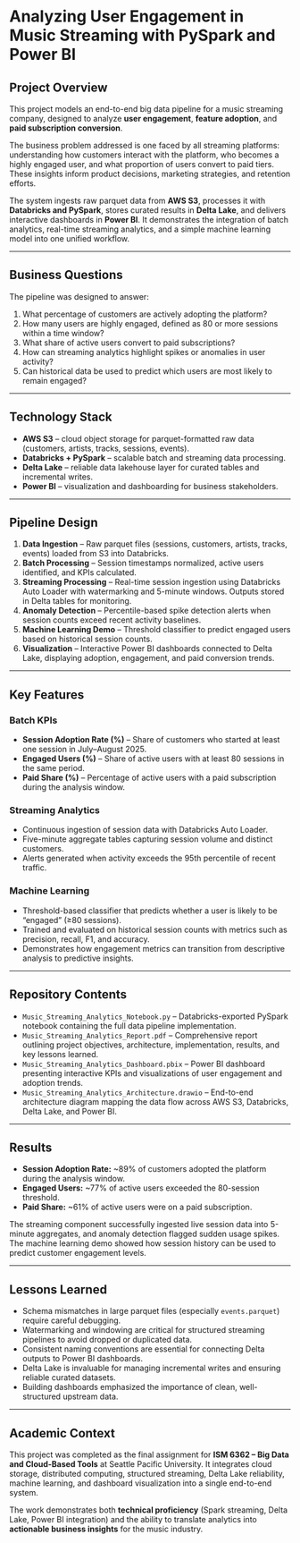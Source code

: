 # Analyzing User Engagement in Music Streaming with PySpark and Power BI

## Project Overview  
This project models an end-to-end big data pipeline for a music streaming company, designed to analyze **user engagement**, **feature adoption**, and **paid subscription conversion**.  

The business problem addressed is one faced by all streaming platforms: understanding how customers interact with the platform, who becomes a highly engaged user, and what proportion of users convert to paid tiers. These insights inform product decisions, marketing strategies, and retention efforts.  

The system ingests raw parquet data from **AWS S3**, processes it with **Databricks and PySpark**, stores curated results in **Delta Lake**, and delivers interactive dashboards in **Power BI**. It demonstrates the integration of batch analytics, real-time streaming analytics, and a simple machine learning model into one unified workflow.  

---

## Business Questions  
The pipeline was designed to answer:  
1. What percentage of customers are actively adopting the platform?  
2. How many users are highly engaged, defined as 80 or more sessions within a time window?  
3. What share of active users convert to paid subscriptions?  
4. How can streaming analytics highlight spikes or anomalies in user activity?  
5. Can historical data be used to predict which users are most likely to remain engaged?  

---

## Technology Stack  
- **AWS S3** – cloud object storage for parquet-formatted raw data (customers, artists, tracks, sessions, events).  
- **Databricks + PySpark** – scalable batch and streaming data processing.  
- **Delta Lake** – reliable data lakehouse layer for curated tables and incremental writes.  
- **Power BI** – visualization and dashboarding for business stakeholders.  

---

## Pipeline Design  
1. **Data Ingestion** – Raw parquet files (sessions, customers, artists, tracks, events) loaded from S3 into Databricks.  
2. **Batch Processing** – Session timestamps normalized, active users identified, and KPIs calculated.  
3. **Streaming Processing** – Real-time session ingestion using Databricks Auto Loader with watermarking and 5-minute windows. Outputs stored in Delta tables for monitoring.  
4. **Anomaly Detection** – Percentile-based spike detection alerts when session counts exceed recent activity baselines.  
5. **Machine Learning Demo** – Threshold classifier to predict engaged users based on historical session counts.  
6. **Visualization** – Interactive Power BI dashboards connected to Delta Lake, displaying adoption, engagement, and paid conversion trends.  

---

## Key Features  

### Batch KPIs  
- **Session Adoption Rate (%)** – Share of customers who started at least one session in July–August 2025.  
- **Engaged Users (%)** – Share of active users with at least 80 sessions in the same period.  
- **Paid Share (%)** – Percentage of active users with a paid subscription during the analysis window.  

### Streaming Analytics  
- Continuous ingestion of session data with Databricks Auto Loader.  
- Five-minute aggregate tables capturing session volume and distinct customers.  
- Alerts generated when activity exceeds the 95th percentile of recent traffic.  

### Machine Learning  
- Threshold-based classifier that predicts whether a user is likely to be “engaged” (≥80 sessions).  
- Trained and evaluated on historical session counts with metrics such as precision, recall, F1, and accuracy.  
- Demonstrates how engagement metrics can transition from descriptive analysis to predictive insights.  

---

## Repository Contents  
- `Music_Streaming_Analytics_Notebook.py` – Databricks-exported PySpark notebook containing the full data pipeline implementation.  
- `Music_Streaming_Analytics_Report.pdf` – Comprehensive report outlining project objectives, architecture, implementation, results, and key lessons learned.  
- `Music_Streaming_Analytics_Dashboard.pbix` – Power BI dashboard presenting interactive KPIs and visualizations of user engagement and adoption trends.  
- `Music_Streaming_Analytics_Architecture.drawio` – End-to-end architecture diagram mapping the data flow across AWS S3, Databricks, Delta Lake, and Power BI.    

---

## Results  
- **Session Adoption Rate:** ~89% of customers adopted the platform during the analysis window.  
- **Engaged Users:** ~77% of active users exceeded the 80-session threshold.  
- **Paid Share:** ~61% of active users were on a paid subscription.  

The streaming component successfully ingested live session data into 5-minute aggregates, and anomaly detection flagged sudden usage spikes. The machine learning demo showed how session history can be used to predict customer engagement levels.  

---

## Lessons Learned  
- Schema mismatches in large parquet files (especially `events.parquet`) require careful debugging.  
- Watermarking and windowing are critical for structured streaming pipelines to avoid dropped or duplicated data.  
- Consistent naming conventions are essential for connecting Delta outputs to Power BI dashboards.  
- Delta Lake is invaluable for managing incremental writes and ensuring reliable curated datasets.  
- Building dashboards emphasized the importance of clean, well-structured upstream data.  

---

## Academic Context  
This project was completed as the final assignment for **ISM 6362 – Big Data and Cloud-Based Tools** at Seattle Pacific University. It integrates cloud storage, distributed computing, structured streaming, Delta Lake reliability, machine learning, and dashboard visualization into a single end-to-end system.  

The work demonstrates both **technical proficiency** (Spark streaming, Delta Lake, Power BI integration) and the ability to translate analytics into **actionable business insights** for the music industry.  
